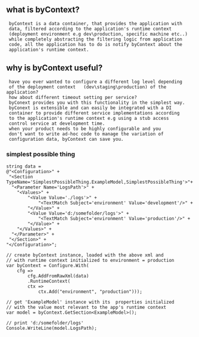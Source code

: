 ## what is byContext?
     byContext is a data container, that provides the application with 
	 data, filtered according to the application's runtime context 
	 (deployment environment e.g dev\production, specific machine etc..) 
	 while completely abstracting the filtering logic from application 
	 code, all the application has to do is notify byContext about the 
	 application's runtime context.
 
## why is byContext useful?
     have you ever wanted to configure a different log level depending
	 of the deployment context 	 (dev\staging\production) of the application? 
     how about different timeout setting per service?
	 byConext provides you with this functionality in the simplest way.
     byConext is extensible and can easily be integrated with a DI 
	 container to provide different service implementations according 
	 to the application's runtime context e.g using a stub access 
	 control service at development time.
     when your product needs to be highly configurable and you 
	 don't want to write ad-hoc code to manage the variation of 
	 configuration data, byContext can save you.

### simplest possible thing

```
string data =
@"<Configuration>" +
 "<Section TypeName='SimplestPossibleThing.ExampleModel,SimplestPossibleThing'>"+
  "<Parameter Name='LogsPath'>" +
	"<Values>" +
		"<Value Value='./logs'>" +
			"<TextMatch Subject='environment' Value='development'/>" +
		"</Value>" +
		"<Value Value='d:/somefolder/logs'>" +
			"<TextMatch Subject='environment' Value='production'/>" +
		"</Value>" +
	"</Values>" +
  "</Parameter>" +
 "</Section>" +
"</Configuration>";

// create byContext instance, loaded with the above xml and 
// with runtime context initialized to environment = production
var byContext = Configure.With(
	cfg => 
		cfg.AddFromRawXml(data)
		.RuntimeContext(
		ctx => 
			ctx.Add("environment", "production")));

// get 'ExampleModel' instance with its  properties initialized 
// with the value most relevant to the app's runtime context
var model = byContext.GetSection<ExampleModel>();

// print 'd:/somefolder/logs'
Console.WriteLine(model.LogsPath);
```
